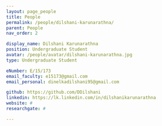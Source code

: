 ```yaml
---
layout: page_people
title: People
permalink: /people/dilshani-karunarathna/
parent: People
nav_order: 2

display_name: Dilshani Karunarathna
position: Undergraduate Student
avatar: /people/avatar/dilshani-karunarathna.jpg
type: Undergraduate Student

eNumber: E/15/173
email_faculty: e15173@gmail.com
email_personal: dinelkadilshani95@gmail.com

github: https://github.com/DDilshani
linkedin: https://lk.linkedin.com/in/dilshanikarunarathna
website: #
researchgate: #

---
```

